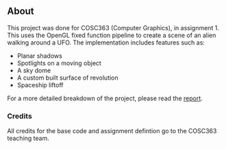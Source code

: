 ## About 
This project was done for COSC363 (Computer Graphics), in assignment 1. This uses the OpenGL fixed function pipeline to create a scene of an alien walking around a UFO. The implementation includes features such as:
- Planar shadows
- Spotlights on a moving object
- A sky dome
- A custom built surface of revolution
- Spaceship liftoff

For a more detailed breakdown of the project, please read the [report](https://github.com/slammywill/OpenGL-Ray-Tracer/blob/4f280b694e806209e8987382b7c69c5fe13936e5/swi126%20COSC363%20Assignment%201%20Report%20.pdf).

### Credits
All credits for the base code and assignment defintion go to the COSC363 teaching team.
